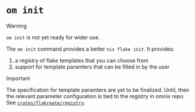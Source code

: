 # `om init`

> [!WARNING]
> `om init` is not yet ready for wider use.

The `om init` command provides a better `nix flake init`. It provides:

1. a registry of flake templates that you can choose from
2. support for template paramters that can be filled in by the user

> [!IMPORTANT]
> The specification for template paramters are yet to be finalized. Until, then the relevant parameter configuration is tied to the registry in omnix repo. See [`crates/flakreate/registry`](https://github.com/juspay/omnix/tree/main/crates/flakreate/registry).
